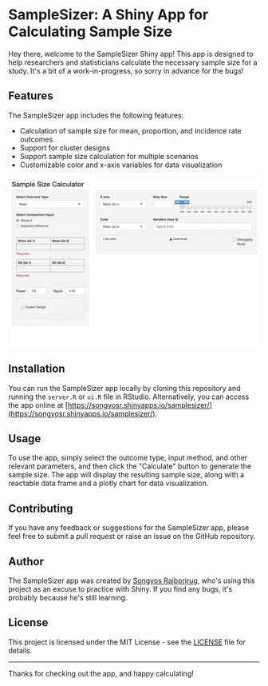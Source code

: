 # SampleSizer: A Shiny App for Calculating Sample Size 

Hey there, welcome to the SampleSizer Shiny app! This app is designed to help researchers and statisticians calculate the necessary sample size for a study. It's a bit of a work-in-progress, so sorry in advance for the bugs!

## Features

The SampleSizer app includes the following features:

- Calculation of sample size for mean, proportion, and incidence rate outcomes
- Support for cluster designs
- Support sample size calculation for multiple scenarios 
- Customizable color and x-axis variables for data visualization

![SampleSizer in action](fig/example_v0.1.0_alpha.gif)

## Installation

You can run the SampleSizer app locally by cloning this repository and running the `server.R` or `ui.R` file in RStudio. Alternatively, you can access the app online at [https://songyosr.shinyapps.io/samplesizer/](https://songyosr.shinyapps.io/samplesizer/).

## Usage

To use the app, simply select the outcome type, input method, and other relevant parameters, and then click the "Calculate" button to generate the sample size. The app will display the resulting sample size, along with a reactable data frame and a plotly chart for data visualization.

## Contributing

If you have any feedback or suggestions for the SampleSizer app, please feel free to submit a pull request or raise an issue on the GitHub repository.

## Author

The SampleSizer app was created by [Songyos Rajborirug](https://github.com/songyosr), who's using this project as an excuse to practice with Shiny. If you find any bugs, it's probably because he's still learning.

## License

This project is licensed under the MIT License - see the [LICENSE](LICENSE) file for details.

----

Thanks for checking out the app, and happy calculating!

